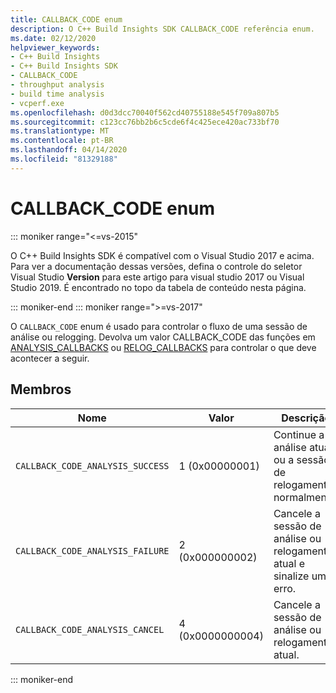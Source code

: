 ```yaml
---
title: CALLBACK_CODE enum
description: O C++ Build Insights SDK CALLBACK_CODE referência enum.
ms.date: 02/12/2020
helpviewer_keywords:
- C++ Build Insights
- C++ Build Insights SDK
- CALLBACK_CODE
- throughput analysis
- build time analysis
- vcperf.exe
ms.openlocfilehash: d0d3dcc70040f562cd40755188e545f709a807b5
ms.sourcegitcommit: c123cc76bb2b6c5cde6f4c425ece420ac733bf70
ms.translationtype: MT
ms.contentlocale: pt-BR
ms.lasthandoff: 04/14/2020
ms.locfileid: "81329188"
---
```

# <a name="callback_code-enum"></a>CALLBACK_CODE enum

::: moniker range="<=vs-2015"

O C++ Build Insights SDK é compatível com o Visual Studio 2017 e acima. Para ver a documentação dessas versões, defina o controle do seletor Visual Studio **Version** para este artigo para visual studio 2017 ou Visual Studio 2019. É encontrado no topo da tabela de conteúdo nesta página.

::: moniker-end
::: moniker range=">=vs-2017"

O `CALLBACK_CODE` enum é usado para controlar o fluxo de uma sessão de análise ou relogging. Devolva um valor CALLBACK_CODE das funções em [ANALYSIS_CALLBACKS](analysis-callbacks-struct.md) ou [RELOG_CALLBACKS](relog-callbacks-struct.md) para controlar o que deve acontecer a seguir.

## <a name="members"></a>Membros

| Nome | Valor | Descrição |
|--|--|--|
| `CALLBACK_CODE_ANALYSIS_SUCCESS` | 1 (0x00000001) | Continue a análise atual ou a sessão de relogamento normalmente. |
| `CALLBACK_CODE_ANALYSIS_FAILURE` | 2 (0x000000002) | Cancele a sessão de análise ou relogamento atual e sinalize um erro. |
| `CALLBACK_CODE_ANALYSIS_CANCEL` | 4 (0x0000000004) | Cancele a sessão de análise ou relogamento atual. |

::: moniker-end
